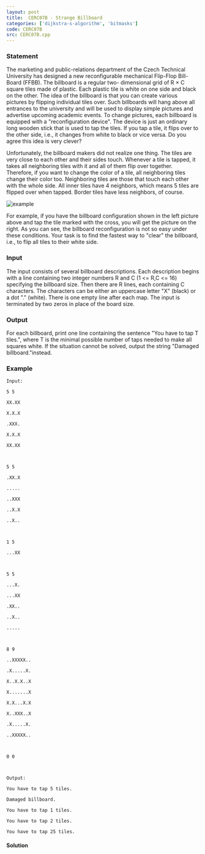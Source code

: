 ```yaml
---
layout: post
title:  CERC07B - Strange Billboard
categories: ['dijkstra-s-algorithm', 'bitmasks']
code: CERC07B
src: CERC07B.cpp
---
```


### **Statement**

The marketing and public-relations department of the Czech Technical
University has designed a new reconfigurable mechanical Flip-Flop Bill-Board
(FFBB). The billboard is a regular two- dimensional grid of R × C square tiles
made of plastic. Each plastic tile is white on one side and black on the
other. The idea of the billboard is that you can create various pictures by
flipping individual tiles over. Such billboards will hang above all entrances
to the university and will be used to display simple pictures and advertise
upcoming academic events. To change pictures, each billboard is equipped with
a "reconfiguration device". The device is just an ordinary long wooden stick
that is used to tap the tiles. If you tap a tile, it flips over to the other
side, i.e., it changes from white to black or vice versa. Do you agree this
idea is very clever?

Unfortunately, the billboard makers did not realize one thing. The tiles are
very close to each other and their sides touch. Whenever a tile is tapped, it
takes all neighboring tiles with it and all of them flip over together.
Therefore, if you want to change the color of a tile, all neighboring tiles
change their color too. Neighboring tiles are those that touch each other with
the whole side. All inner tiles have 4 neighbors, which means 5 tiles are
flipped over when tapped. Border tiles have less neighbors, of course.

![example](/content/carl:cerc07b.jpg)

For example, if you have the billboard configuration shown in the left picture
above and tap the tile marked with the cross, you will get the picture on the
right. As you can see, the billboard reconfiguration is not so easy under
these conditions. Your task is to find the fastest way to "clear" the
billboard, i.e., to flip all tiles to their white side.

### Input

The input consists of several billboard descriptions. Each description begins
with a line containing two integer numbers R and C (1 <= R,C <= 16) specifying
the billboard size. Then there are R lines, each containing C characters. The
characters can be either an uppercase letter "X" (black) or a dot "." (white).
There is one empty line after each map. The input is terminated by two zeros
in place of the board size.

### Output

For each billboard, print one line containing the sentence "You have to tap T
tiles.", where T is the minimal possible number of taps needed to make all
squares white. If the situation cannot be solved, output the string "Damaged
billboard."instead.

### Example

    
    
    Input:
    5 5
    XX.XX
    X.X.X
    .XXX.
    X.X.X
    XX.XX
    
    5 5
    .XX.X
    .....
    ..XXX
    ..X.X
    ..X..
    
    1 5
    ...XX
    
    5 5
    ...X.
    ...XX
    .XX..
    ..X..
    .....
    
    8 9
    ..XXXXX..
    .X.....X.
    X..X.X..X
    X.......X
    X.X...X.X
    X..XXX..X
    .X.....X.
    ..XXXXX..
    
    0 0
    
    Output:
    You have to tap 5 tiles.
    Damaged billboard.
    You have to tap 1 tiles.
    You have to tap 2 tiles.
    You have to tap 25 tiles.
    
    



#### **Solution**



